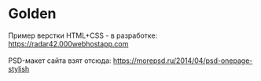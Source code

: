 # Golden
Пример верстки HTML+CSS - в разработке: https://radar42.000webhostapp.com
<br><br>
PSD-макет сайта взят отсюда: https://morepsd.ru/2014/04/psd-onepage-stylish
